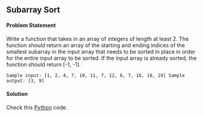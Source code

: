 ## Subarray Sort

#### Problem Statement

Write a function that takes in an array of integers of length at least 2. The function should return an array of the starting and ending indices of the smallest
subarray in the input array that needs to be sorted in place in order for the entire input array to be sorted. If the input array is already sorted, the function should
return [-1, -1].


`Sample input: [1, 2, 4, 7, 10, 11, 7, 12, 6, 7, 16, 18, 19]
Sample output: [3, 9]`


#### Solution

Check this [Python](../solution/Subarray_Sort.py) code.

